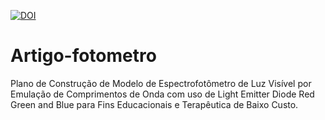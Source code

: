 [![DOI](https://zenodo.org/badge/712398295.svg)](https://zenodo.org/doi/10.5281/zenodo.10057875)


# Artigo-fotometro
Plano de Construção de Modelo de Espectrofotômetro de Luz Visível por Emulação de Comprimentos de Onda com uso de Light Emitter Diode Red Green and Blue para Fins Educacionais e Terapêutica de Baixo Custo.

